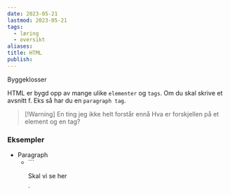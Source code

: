 ```yaml
---
date: 2023-05-21
lastmod: 2023-05-21
tags:
  - læring
  - oversikt
aliases: 
title: HTML
publish:
---
```


Byggeklosser

HTML er bygd opp av mange ulike `elementer` og `tags`. Om du skal skrive et avsnitt f. Eks så har du en `paragraph tag`.

>[!Warning] En ting jeg ikke helt forstår ennå
>Hva er forskjellen på et element og en tag?

### Eksempler

- Paragraph
	- ```<p>Skal vi se her</p>`
 
